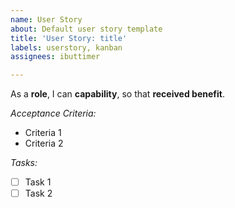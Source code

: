 ```yaml
---
name: User Story
about: Default user story template
title: 'User Story: title'
labels: userstory, kanban
assignees: ibuttimer

---
```


As a **role**, I can **capability**, so that **received benefit**.

_Acceptance Criteria:_

* Criteria 1
* Criteria 2

_Tasks:_

- [ ] Task 1 
- [ ] Task 2
